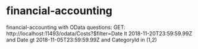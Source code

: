 # financial-accounting
financial-accounting with OData
questions:
GET: http://localhost:11493/odata/Costs?$filter=Date lt 2018-11-20T23:59:59.99Z and Date gt 2018-11-05T23:59:59.99Z and CategoryId in (1,2)
